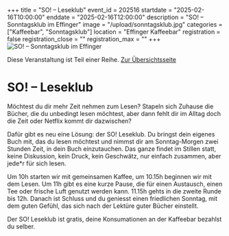 +++
title = "SO! – Leseklub"
event_id = 202516
startdate = "2025-02-16T10:00:00"
enddate = "2025-02-16T12:00:00"
description = "SO! – Sonntagsklub im Effinger"
image = "/upload/sonntagsklub.jpg"
categories = ["Kaffeebar", "Sonntagsklub"]
location = "Effinger Kaffeebar"
registration = false
registration_close = ""
registration_max = ""
+++
![SO! – Sonntagsklub im Effinger](/upload/sonntagsklub.jpg)
       
Diese Veranstaltung ist Teil einer Reihe. [Zur Übersichtsseite](/sonntagsklub/#t)

# SO! – Leseklub

Möchtest du dir mehr Zeit nehmen zum Lesen? Stapeln sich Zuhause die Bücher, die du unbedingt lesen
möchtest, aber dann fehlt dir im Alltag doch die Zeit oder Netflix kommt dir dazwischen?

Dafür gibt es neu eine Lösung: der SO! Leseklub. Du bringst dein eigenes Buch mit, das du lesen
möchtest und nimmst dir am Sonntag-Morgen zwei Stunden Zeit, in dein Buch einzutauchen. Das ganze
findet im Stillen statt, keine Diskussion, kein Druck, kein Geschwätz, nur einfach zusammen, aber
jede*r für sich lesen.

Um 10h starten wir mit gemeinsamen Kaffee, um 10.15h beginnen wir mit dem Lesen. Um 11h gibt es eine
kurze Pause, die für einen Austausch, einen Tee oder frische Luft genutzt werden kann. 11.15h gehts
in die zweite Runde bis 12h. Danach ist Schluss und du geniesst einen friedlichen Sonntag, mit dem
guten Gefühl, das sich nach der Lektüre guter Bücher einstellt.

Der SO! Leseklub ist gratis, deine Konsumationen an der Kaffeebar bezahlst du selber.
